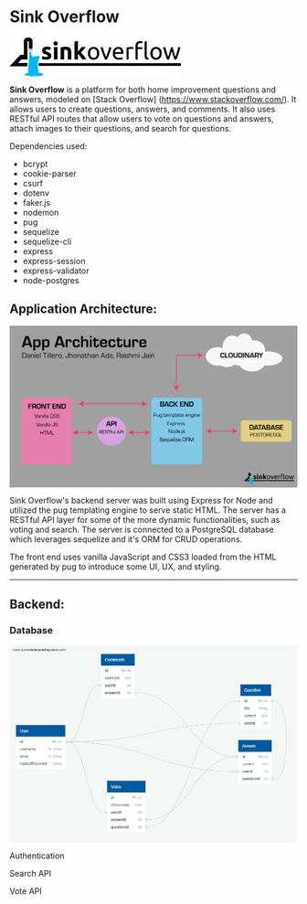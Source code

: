 # Sink Overflow

<img src='./public/ternary-logo.png' align="center" alt="Sink Overflow logo" width="300">
<br>

**Sink Overflow** is a platform for both home improvement questions and answers, modeled on [Stack Overflow] (https://www.stackoverflow.com/). It allows users to create questions, answers, and comments. It also uses RESTful API routes that allow users to vote on questions and answers, attach images to their questions, and search for questions.

Dependencies used:
- bcrypt
- cookie-parser
- csurf
- dotenv
- faker.js 
- nodemon
- pug
- sequelize
- sequelize-cli
- express
- express-session
- express-validator
- node-postgres

## Application Architecture:


<img src='./public/appArchitectureDiagram.png' align="center" alt="App Architecture Diagram" width="600">

Sink Overflow's backend server was built using Express for Node and utilized the pug templating engine to serve static HTML. The server has a RESTful API layer for some of the more dynamic functionalities, such as voting and search. The server is connected to a PostgreSQL database which leverages sequelize and it's ORM for CRUD operations.

The front end uses vanilla JavaScript and CSS3 loaded from the HTML generated by pug to introduce some UI, UX, and styling.

--------------------------------------------------------
## Backend:


### Database

<img src='./public/database-schema.png' align="center" alt="App Database Diagram" width="600">


Authentication

Search API

Vote API






















































